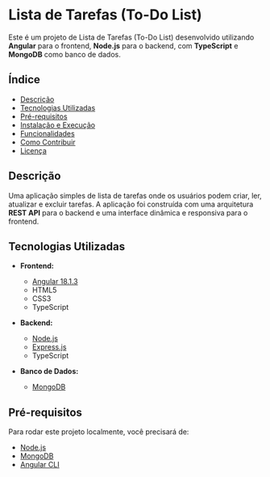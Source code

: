# Lista de Tarefas (To-Do List)

Este é um projeto de Lista de Tarefas (To-Do List) desenvolvido utilizando **Angular** para o frontend, **Node.js** para o backend, com **TypeScript** e **MongoDB** como banco de dados.

## Índice

- [Descrição](#descrição)
- [Tecnologias Utilizadas](#tecnologias-utilizadas)
- [Pré-requisitos](#pré-requisitos)
- [Instalação e Execução](#instalação-e-execução)
- [Funcionalidades](#funcionalidades)
- [Como Contribuir](#como-contribuir)
- [Licença](#licença)

## Descrição

Uma aplicação simples de lista de tarefas onde os usuários podem criar, ler, atualizar e excluir tarefas. A aplicação foi construída com uma arquitetura **REST API** para o backend e uma interface dinâmica e responsiva para o frontend.

## Tecnologias Utilizadas

- **Frontend:**
  - [Angular 18.1.3](https://angular.io/)
  - HTML5
  - CSS3
  - TypeScript

- **Backend:**
  - [Node.js](https://nodejs.org/)
  - [Express.js](https://expressjs.com/)
  - TypeScript

- **Banco de Dados:**
  - [MongoDB](https://www.mongodb.com/)

## Pré-requisitos

Para rodar este projeto localmente, você precisará de:

- [Node.js](https://nodejs.org/)
- [MongoDB](https://www.mongodb.com/)
- [Angular CLI](https://angular.io/cli)


